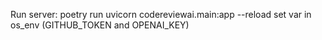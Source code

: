 Run server: poetry run uvicorn codereviewai.main:app --reload
set var in os_env (GITHUB_TOKEN and OPENAI_KEY)

